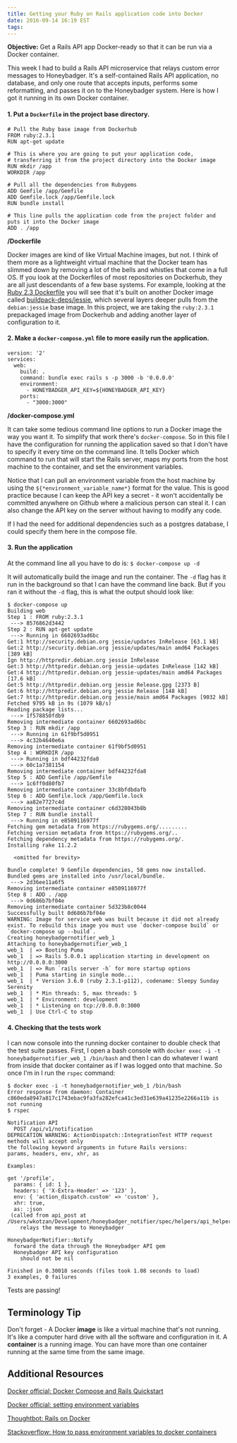 ```yaml
---
title: Getting your Ruby on Rails application code into Docker
date: 2016-09-14 16:19 EST
tags:
---
```


**Objective:** Get a Rails API app Docker-ready so that it can be run via a Docker container.

This week I had to build a Rails API microservice that relays custom error messages to Honeybadger. It's a
self-contained Rails API application, no database, and only one route that accepts inputs, performs some
reformatting, and passes it on to the Honeybadger system. Here is how I got it running in its own Docker container.

#### 1. Put a `Dockerfile` in the project base directory.

```
# Pull the Ruby base image from Dockerhub
FROM ruby:2.3.1
RUN apt-get update

# This is where you are going to put your application code,
# transferring it from the project directory into the Docker image
RUN mkdir /app
WORKDIR /app

# Pull all the dependencies from Rubygems
ADD Gemfile /app/Gemfile
ADD Gemfile.lock /app/Gemfile.lock
RUN bundle install

# This line pulls the application code from the project folder and puts it into the Docker image
ADD . /app
```
**/Dockerfile**

Docker images are kind of like Virtual Machine images, but not. I think of them more as a lightweight virtual machine
that the Docker team has slimmed down by removing a lot of the bells and whistles that come in a full OS. If you look
at the Dockerfiles of most repositories on Dockerhub, they are all just descendants of a few base systems. For example,
looking at the [Ruby 2.3 Dockerfile](https://github.com/docker-library/ruby/blob/2d6449f03976ededa14be5cac1e9e070b74e4de4/2.3/Dockerfile)
you will see that it's built on another Docker image called [buildpack-deps/jessie](https://hub.docker.com/_/buildpack-deps/),
which several layers deeper pulls from the `debian:jessie` base image. In this project, we are taking the `ruby:2.3.1`
prepackaged image from Dockerhub and adding another layer of configuration to it.

#### 2. Make a `docker-compose.yml` file to more easily run the application.

```
version: '2'
services:
  web:
    build: .
    command: bundle exec rails s -p 3000 -b '0.0.0.0'
    environment:
      - HONEYBADGER_API_KEY=${HONEYBADGER_API_KEY}
    ports:
      - "3000:3000"
```
**/docker-compose.yml**

It can take some tedious command line options to run a Docker image the way you want it. To simplify that work there's
`docker-compose`. So in this file I have the configuration for running the application saved so that I don't have to
specify it every time on the command line. It tells Docker which command to run that will start the Rails server,
maps my ports from the host machine to the container, and set the environment variables.

Notice that I can pull an environment variable from the host machine by using the `${*environment_variable_name*}`
format for the value. This is good practice because I can keep the API key a secret - it won't accidentally be committed anywhere on Github where
a malicious person can steal it. I can also change the API key on the server without having to modify any code.

If I had the need for additional dependencies such as a postgres database, I could specify them here in the compose
file.

#### 3. Run the application

At the command line all you have to do is:
`$ docker-compose up -d`

It will automatically build the image and run the container. The `-d` flag has it run in the background so that
I can have the command line back. But if you ran it without the `-d` flag, this is what the output should look like:

```
$ docker-compose up
Building web
Step 1 : FROM ruby:2.3.1
 ---> 8576862d3442
Step 2 : RUN apt-get update
 ---> Running in 6602693ad6bc
Get:1 http://security.debian.org jessie/updates InRelease [63.1 kB]
Get:2 http://security.debian.org jessie/updates/main amd64 Packages [389 kB]
Ign http://httpredir.debian.org jessie InRelease
Get:3 http://httpredir.debian.org jessie-updates InRelease [142 kB]
Get:4 http://httpredir.debian.org jessie-updates/main amd64 Packages [17.6 kB]
Get:5 http://httpredir.debian.org jessie Release.gpg [2373 B]
Get:6 http://httpredir.debian.org jessie Release [148 kB]
Get:7 http://httpredir.debian.org jessie/main amd64 Packages [9032 kB]
Fetched 9795 kB in 9s (1079 kB/s)
Reading package lists...
 ---> 1f578850fdb9
Removing intermediate container 6602693ad6bc
Step 3 : RUN mkdir /app
 ---> Running in 61f9bf5d0951
 ---> 4c32b4640e6a
Removing intermediate container 61f9bf5d0951
Step 4 : WORKDIR /app
 ---> Running in bdf44232fda8
 ---> 60c1a7381154
Removing intermediate container bdf44232fda8
Step 5 : ADD Gemfile /app/Gemfile
 ---> 1c6ff0d80fb7
Removing intermediate container 33c8bfdbdafb
Step 6 : ADD Gemfile.lock /app/Gemfile.lock
 ---> aa82e7727c4d
Removing intermediate container c6d328043b8b
Step 7 : RUN bundle install
 ---> Running in e8509116977f
Fetching gem metadata from https://rubygems.org/.........
Fetching version metadata from https://rubygems.org/..
Fetching dependency metadata from https://rubygems.org/.
Installing rake 11.2.2

  <omitted for brevity>

Bundle complete! 9 Gemfile dependencies, 58 gems now installed.
Bundled gems are installed into /usr/local/bundle.
 ---> 2d36ee11a6f5
Removing intermediate container e8509116977f
Step 8 : ADD . /app
 ---> 0d686b7bf04e
Removing intermediate container 5d323b8c0044
Successfully built 0d686b7bf04e
WARNING: Image for service web was built because it did not already exist. To rebuild this image you must use `docker-compose build` or `docker-compose up --build`.
Creating honeybadgernotifier_web_1
Attaching to honeybadgernotifier_web_1
web_1  | => Booting Puma
web_1  | => Rails 5.0.0.1 application starting in development on http://0.0.0.0:3000
web_1  | => Run `rails server -h` for more startup options
web_1  | Puma starting in single mode...
web_1  | * Version 3.6.0 (ruby 2.3.1-p112), codename: Sleepy Sunday Serenity
web_1  | * Min threads: 5, max threads: 5
web_1  | * Environment: development
web_1  | * Listening on tcp://0.0.0.0:3000
web_1  | Use Ctrl-C to stop
```

#### 4. Checking that the tests work

I can now console into the running docker container to double check that the test suite passes. First, I open
a bash console with `docker exec -i -t honeybadgernotifier_web_1 /bin/bash` and then I can do whatever I want
from inside that docker container as if I was logged onto that machine. So once I'm in I run the `rspec` command:

```
$ docker exec -i -t honeybadgernotifier_web_1 /bin/bash
Error response from daemon: Container c860eda8947a817c1743ebac9fa3fa282efca41c3ed31e639a41235e2266a11b is not running
$ rspec

Notification API
  POST /api/v1/notification
DEPRECATION WARNING: ActionDispatch::IntegrationTest HTTP request methods will accept only
the following keyword arguments in future Rails versions:
params, headers, env, xhr, as

Examples:

get '/profile',
  params: { id: 1 },
  headers: { 'X-Extra-Header' => '123' },
  env: { 'action_dispatch.custom' => 'custom' },
  xhr: true,
  as: :json
 (called from api_post at /Users/wkotzan/Development/honeybadger_notifier/spec/helpers/api_helper.rb:7)
    relays the message to Honeybadger

HoneybadgerNotifier::Notify
  forward the data through the Honeybadger API gem
  Honeybadger API key configuration
    should not be nil

Finished in 0.30018 seconds (files took 1.08 seconds to load)
3 examples, 0 failures
```

Tests are passing!

## Terminology Tip

Don't forget - A Docker **image** is like a virtual machine that's not running. It's like a computer
hard drive with all the software and configuration in it. A **container** is a running image. You can have more than
one container running at the same time from the same image.


## Additional Resources

[Docker official: Docker Compose and Rails Quickstart](https://docs.docker.com/compose/rails/)

[Docker official: setting environment variables](https://docs.docker.com/engine/reference/commandline/run/#/set-environment-variables-e-env-env-file)

[Thoughtbot: Rails on Docker](https://robots.thoughtbot.com/rails-on-docker)

[Stackoverflow: How to pass environment variables to docker containers](http://stackoverflow.com/questions/30494050/how-to-pass-environment-variables-to-docker-containers)
